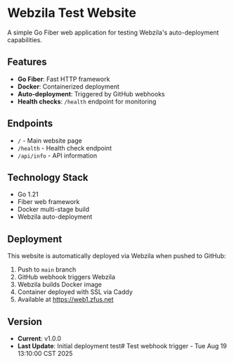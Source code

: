 # Webzila Test Website

A simple Go Fiber web application for testing Webzila's auto-deployment capabilities.

## Features

- **Go Fiber**: Fast HTTP framework
- **Docker**: Containerized deployment  
- **Auto-deployment**: Triggered by GitHub webhooks
- **Health checks**: `/health` endpoint for monitoring

## Endpoints

- `/` - Main website page
- `/health` - Health check endpoint
- `/api/info` - API information

## Technology Stack

- Go 1.21
- Fiber web framework
- Docker multi-stage build
- Webzila auto-deployment

## Deployment

This website is automatically deployed via Webzila when pushed to GitHub:

1. Push to `main` branch
2. GitHub webhook triggers Webzila
3. Webzila builds Docker image
4. Container deployed with SSL via Caddy
5. Available at https://web1.zfus.net

## Version

- **Current**: v1.0.0
- **Last Update**: Initial deployment test# Test webhook trigger - Tue Aug 19 13:10:00 CST 2025
